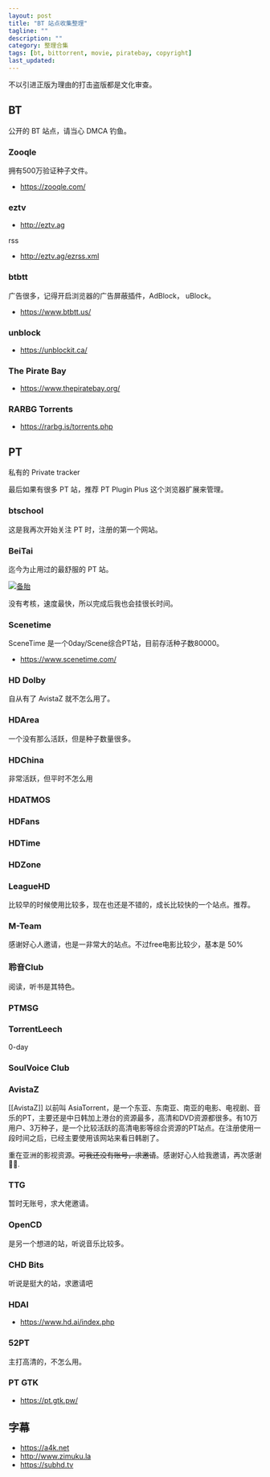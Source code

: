 ```yaml
---
layout: post
title: "BT 站点收集整理"
tagline: ""
description: ""
category: 整理合集
tags: [bt, bittorrent, movie, piratebay, copyright]
last_updated:
---
```


不以引进正版为理由的打击盗版都是文化审查。

## BT
公开的 BT 站点，请当心 DMCA 钓鱼。

### Zooqle
拥有500万验证种子文件。

- https://zooqle.com/

### eztv

- http://eztv.ag

rss

- http://eztv.ag/ezrss.xml

### btbtt
广告很多，记得开启浏览器的广告屏蔽插件，AdBlock， uBlock。

- https://www.btbtt.us/

### unblock

- https://unblockit.ca/

### The Pirate Bay

- https://www.thepiratebay.org/

### RARBG Torrents

- https://rarbg.is/torrents.php

## PT
私有的 Private tracker

最后如果有很多 PT 站，推荐 PT Plugin Plus 这个浏览器扩展来管理。


### btschool
这是我再次开始关注 PT 时，注册的第一个网站。

### BeiTai
迄今为止用过的最舒服的 PT 站。

<a href="https://www.beitai.pt/promotionlink.php?key=ea663651ba561d528615a13a0434ebe8"><img src="https://www.beitai.pt/pic/prolink.png" alt="备胎" title="备胎 - The Ultimate File Sharing Experience"></a>

没有考核，速度最快，所以完成后我也会挂很长时间。

### Scenetime
SceneTime 是一个0day/Scene综合PT站，目前存活种子数80000。
- <https://www.scenetime.com/>

### HD Dolby
自从有了 AvistaZ 就不怎么用了。

### HDArea
一个没有那么活跃，但是种子数量很多。

### HDChina
非常活跃，但平时不怎么用

### HDATMOS

### HDFans


### HDTime


### HDZone


### LeagueHD
比较早的时候使用比较多，现在也还是不错的，成长比较快的一个站点。推荐。

### M-Team
感谢好心人邀请，也是一非常大的站点。不过free电影比较少，基本是 50%

### 聆音Club
阅读，听书是其特色。

### PTMSG

### TorrentLeech
0-day

### SoulVoice Club

### AvistaZ
[[AvistaZ]] 以前叫 AsiaTorrent，是一个东亚、东南亚、南亚的电影、电视剧、音乐的PT，主要还是中日韩加上港台的资源最多，高清和DVD资源都很多。有10万用户、3万种子，是一个比较活跃的高清电影等综合资源的PT站点。在注册使用一段时间之后，已经主要使用该网站来看日韩剧了。

重在亚洲的影视资源。~~可我还没有账号，求邀请~~。感谢好心人给我邀请，再次感谢 🙏🏻️.

### TTG
暂时无账号，求大佬邀请。

### OpenCD
是另一个想进的站，听说音乐比较多。

### CHD Bits
听说是挺大的站，求邀请吧

### HDAI
- <https://www.hd.ai/index.php>

### 52PT
主打高清的，不怎么用。

### PT GTK

- <https://pt.gtk.pw/>

## 字幕

- <https://a4k.net>
- <http://www.zimuku.la>
- <https://subhd.tv>
